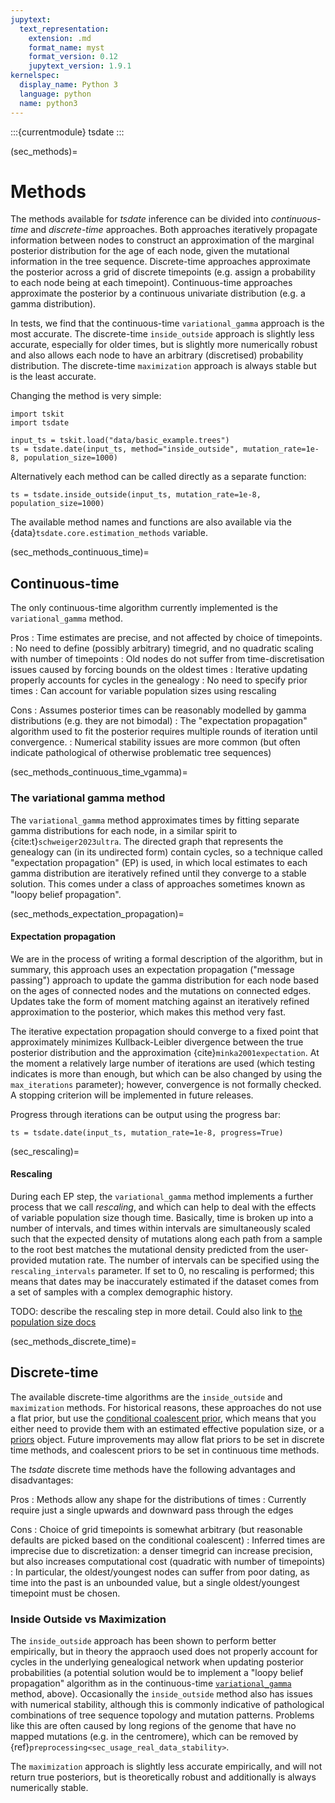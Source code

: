```yaml
---
jupytext:
  text_representation:
    extension: .md
    format_name: myst
    format_version: 0.12
    jupytext_version: 1.9.1
kernelspec:
  display_name: Python 3
  language: python
  name: python3
---
```


:::{currentmodule} tsdate
:::

(sec_methods)=

# Methods

The methods available for _tsdate_ inference can be divided into  *continuous-time*
and *discrete-time*  approaches. 
Both approaches iteratively propagate information between nodes to
construct an approximation of the marginal posterior distribution for the
age of each node, given the mutational information in the tree sequence.
Discrete-time approaches approximate the posterior across a grid of discrete
timepoints (e.g. assign a probability to each node being at each timepoint). 
Continuous-time approaches approximate the posterior by a continuous
univariate distribution (e.g. a gamma distribution).

In tests, we find that the continuous-time `variational_gamma` approach is the
most accurate.  The discrete-time `inside_outside` approach is slightly less
accurate, especially for older times, but is slightly more numerically robust
and also allows each node to have an arbitrary (discretised) probability distribution.
The discrete-time `maximization` approach is always stable but is the least
accurate.

Changing the method is very simple:

```{code-cell} ipython3
import tskit
import tsdate

input_ts = tskit.load("data/basic_example.trees")
ts = tsdate.date(input_ts, method="inside_outside", mutation_rate=1e-8, population_size=1000)
```

Alternatively each method can be called directly as a separate function:

```{code-cell} ipython3
ts = tsdate.inside_outside(input_ts, mutation_rate=1e-8, population_size=1000)
```

The available method names and functions are also available via the
{data}`tsdate.core.estimation_methods` variable.

(sec_methods_continuous_time)=

## Continuous-time

The only continuous-time algorithm currently implemented is the `variational_gamma`
method.

Pros
: Time estimates are precise, and not affected by choice of timepoints.
: No need to define (possibly arbitrary) timegrid, and no quadratic scaling
    with number of timepoints
: Old nodes do not suffer from time-discretisation issues caused by forcing
    bounds on the oldest times
: Iterative updating properly accounts for cycles in the genealogy
: No need to specify prior times
: Can account for variable population sizes using rescaling

Cons
: Assumes posterior times can be reasonably modelled by gamma distributions
    (e.g. they are not bimodal)
: The "expectation propagation" algorithm used to fit the posterior requires
    multiple rounds of iteration until convergence.
: Numerical stability issues are more common (but often indicate pathological
    of otherwise problematic tree sequences)

(sec_methods_continuous_time_vgamma)=

### The variational gamma method

The `variational_gamma` method approximates times by fitting separate gamma
distributions for each node, in a similar spirit to {cite:t}`schweiger2023ultra`.
The directed graph that represents the genealogy can (in its undirected form) contain
cycles, so a technique called "expectation propagation" (EP) is used, in which
local estimates to each gamma distribution are iteratively refined until
they converge to a stable solution.  This comes under a class of approaches
sometimes known as "loopy belief propagation".

(sec_methods_expectation_propagation)=
#### Expectation propagation

We are in the process of writing a formal description of the algorithm, but in
summary, this approach uses an expectation propagation ("message passing")
approach to update the gamma distribution for each node based on the ages of connected
nodes and the mutations on connected edges. Updates take the form of moment matching
against an iteratively refined approximation to the posterior, which makes this method
very fast.

The iterative expectation propagation should converge to a fixed
point that approximately minimizes Kullback-Leibler divergence between the true posterior
distribution and the approximation {cite}`minka2001expectation`.
At the moment a relatively large number of iterations are used (which testing indicates is
more than enough, but which can be also changed by using the `max_iterations` parameter);
however, convergence is not formally checked.
A stopping criterion will be implemented in future releases.

Progress through iterations can be output using the progress bar:

```{code-cell} ipython3
ts = tsdate.date(input_ts, mutation_rate=1e-8, progress=True)
```

(sec_rescaling)=
#### Rescaling

During each EP step, the `variational_gamma` method implements a further process
that we call *rescaling*, and which can help to deal with the effects of variable population
size though time. Basically, time is broken up into a number of intervals, and times within
intervals are simultaneously scaled such that the expected density of mutations along each
path from a sample to the root best matches the mutational density predicted from the
user-provided mutation rate. The number of intervals can be specified using the
`rescaling_intervals` parameter. If set to 0, no rescaling is performed; this means that
dates may be inaccurately estimated if the dataset comes from a set of samples with a complex
demographic history.

TODO: describe the rescaling step in more detail. Could also link to [the population size docs](sec_popsize)



(sec_methods_discrete_time)=

## Discrete-time

The available discrete-time algorithms are the `inside_outside` and `maximization` methods.
For historical reasons, these approaches do not use a flat prior,
but use the [conditional coalescent prior](sec_priors_conditional_coalescent),
which means that you either need to provide them with an estimated effective
population size, or a [priors](sec_priors) object. Future improvements may
allow flat priors to be set in discrete time methods, and coalescent priors
to be set in continuous time methods.

The _tsdate_ discrete time methods have the following advantages and disadvantages:

Pros
: Methods allow any shape for the distributions of times
: Currently require just a single upwards and downward pass through the edges

Cons
: Choice of grid timepoints is somewhat arbitrary (but reasonable defaults are picked
    based on the conditional coalescent)
: Inferred times are imprecise due to discretization: a denser timegrid can increase
    precision, but also increases computational cost (quadratic with number of timepoints)
: In particular, the oldest/youngest nodes can suffer from poor dating, as time into the past
    is an unbounded value, but a single oldest/youngest timepoint must be chosen.

### Inside Outside vs Maximization

The `inside_outside` approach has been shown to perform better empirically, but
in theory the appraoch used does not properly account for cycles in the underlying
genealogical network when updating posterior probabilities (a potential solution
would be to implement a "loopy belief propagation" algorithm as in the continuous-time
[`variational_gamma`](sec_methods_continuous_time_vgamma) method, above).
Occasionally the `inside_outside` method also
has issues with numerical stability, although this is commonly indicative
of pathological combinations of tree sequence topology and mutation patterns.
Problems like this are often caused by long regions of the genome that
have no mapped mutations (e.g. in the centromere), which can be removed by
{ref}`preprocessing<sec_usage_real_data_stability>`.

The `maximization` approach is slightly less accurate empirically,
and will not return true posteriors, but is theoretically robust and
additionally is always numerically stable.